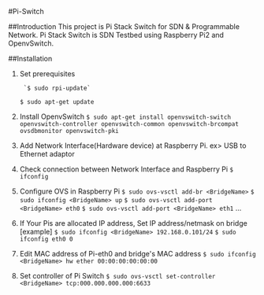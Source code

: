 #Pi-Switch


##Introduction
This project is Pi Stack Switch for SDN & Programmable Network.
Pi Stack Switch is SDN Testbed using Raspberry Pi2 and OpenvSwitch.


##Installation
1. Set prerequisites
    

        `$ sudo rpi-update`


    `$ sudo apt-get update`


2. Install OpenvSwitch
    `$ sudo apt-get install openvswitch-switch openvswitch-controller openvswitch-common openvswitch-brcompat ovsdbmonitor openvswitch-pki`


3. Add Network Interface(Hardware device) at Raspberry Pi. ex> USB to Ethernet adaptor



4. Check connection between Network Interface and Raspberry Pi
`$ ifconfig`


5. Configure OVS in Raspberry Pi
    `$ sudo ovs-vsctl add-br <BridgeName>`
    `$ sudo ifconfig <BridgeName> up`
    `$ sudo ovs-vsctl add-port <BridgeName> eth0`
    `$ sudo ovs-vsctl add-port <BridgeName> eth1`
    ...


6. If Your Pis are allocated IP address, Set IP address/netmask on bridge
    [example]
    `$ sudo ifconfig <BridgeName> 192.168.0.101/24`
    `$ sudo ifconfig eth0 0`


7. Edit MAC address of Pi-eth0 and bridge's MAC address
    `$ sudo ifconfig <BridgeName> hw ether 00:00:00:00:00:00`


8. Set controller of Pi Switch
    `$ sudo ovs-vsctl set-controller <BridgeName> tcp:000.000.000.000:6633`


